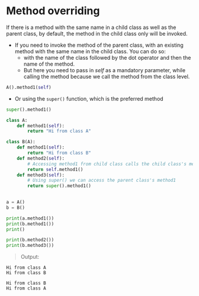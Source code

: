 # Method overriding
If there is a method with the same name in a child class as well as the parent class, by default, the method in the child class only will be invoked.
* If you need to invoke the method of the parent class, with an existing method with the same name in the child class. You can do so:
    * with the name of the class followed by the dot operator and then the name of the method.
    * But here you need to pass in _self_ as a mandatory parameter, while calling the method because we call the method from the class level.
```python
A().method1(self)
``` 
* Or using the `super()` function, which is the preferred method
```python
super().method1()
```

```python
class A:
    def method1(self):
        return "Hi from class A"

class B(A):
    def method1(self):
        return "Hi from class B"
    def method2(self):
        # Accessing method1 from child class calls the child class's method only
        return self.method1()
    def method3(self):
        # Using super() we can access the parent class's method1
        return super().method1()
    

a = A()
b = B()

print(a.method1())
print(b.method1())
print()

print(b.method2()) 
print(b.method3())
```
> Output: 
```
Hi from class A
Hi from class B

Hi from class B
Hi from class A
```